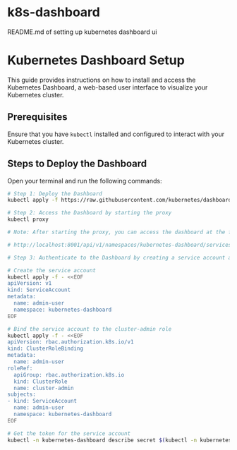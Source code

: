 # k8s-dashboard
README.md of setting up kubernetes dashboard ui

# Kubernetes Dashboard Setup

This guide provides instructions on how to install and access the Kubernetes Dashboard, a web-based user interface to visualize your Kubernetes cluster.

## Prerequisites

Ensure that you have `kubectl` installed and configured to interact with your Kubernetes cluster.

## Steps to Deploy the Dashboard

Open your terminal and run the following commands:

```bash
# Step 1: Deploy the Dashboard
kubectl apply -f https://raw.githubusercontent.com/kubernetes/dashboard/v2.7.0/aio/deploy/recommended.yaml

# Step 2: Access the Dashboard by starting the proxy
kubectl proxy

# Note: After starting the proxy, you can access the dashboard at the following URL:

# http://localhost:8001/api/v1/namespaces/kubernetes-dashboard/services/https:kubernetes-dashboard:/proxy/

# Step 3: Authenticate to the Dashboard by creating a service account and getting the token

# Create the service account
kubectl apply -f - <<EOF
apiVersion: v1
kind: ServiceAccount
metadata:
  name: admin-user
  namespace: kubernetes-dashboard
EOF

# Bind the service account to the cluster-admin role
kubectl apply -f - <<EOF
apiVersion: rbac.authorization.k8s.io/v1
kind: ClusterRoleBinding
metadata:
  name: admin-user
roleRef:
  apiGroup: rbac.authorization.k8s.io
  kind: ClusterRole
  name: cluster-admin
subjects:
- kind: ServiceAccount
  name: admin-user
  namespace: kubernetes-dashboard
EOF

# Get the token for the service account
kubectl -n kubernetes-dashboard describe secret $(kubectl -n kubernetes-dashboard get secret | grep admin-user | awk '{print $1}')

